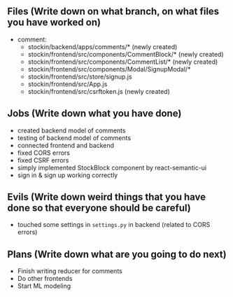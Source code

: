 ## Files (Write down on what branch, on what files you have worked on)
- comment:
  - stockin/backend/apps/comments/* (newly created)
  - stockin/frontend/src/components/CommentBlock/* (newly created)
  - stockin/frontend/src/components/CommentList/* (newly created)
  - stockin/frontend/src/components/Modal/SignupModal/*
  - stockin/frontend/src/store/signup.js
  - stockin/frontend/src/App.js
  - stockin/frontend/src/csrftoken.js (newly created)
## Jobs (Write down what you have done)
- created backend model of comments
- testing of backend model of comments
- connected frontend and backend
- fixed CORS errors
- fixed CSRF errors
- simply implemented StockBlock component by react-semantic-ui
- sign in & sign up working correctly

## Evils (Write down weird things that you have done so that everyone should be careful)
- touched some settings in `settings.py` in backend (related to CORS errors)

## Plans (Write down what are you going to do next)
- Finish writing reducer for comments
- Do other frontends
- Start ML modeling
